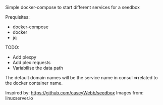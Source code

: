 Simple docker-compose to start different services for a seedbox

Prequisites:
-   docker-compose
-   docker
-   jq

TODO:
-   Add plexpy
-   Add plex requests
-   Variabilise the data path

The default domain names will be the service name in consul =>related to the docker container name.

Inspired by: <https://github.com/caseyWebb/seedbox>
Images from: linuxserver.io
